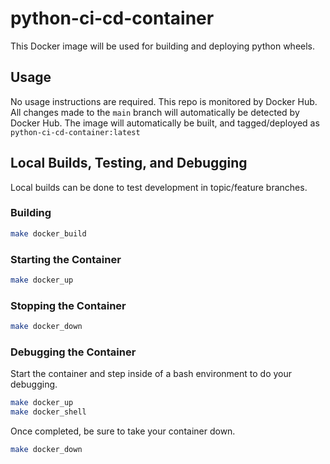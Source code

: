 # python-ci-cd-container

This Docker image will be used for building and deploying python wheels.

## Usage

No usage instructions are required. This repo is monitored by Docker Hub. All changes made to the `main` branch will automatically be detected by Docker Hub. The image will automatically be built, and tagged/deployed as `python-ci-cd-container:latest`

## Local Builds, Testing, and Debugging

Local builds can be done to test development in topic/feature branches.

### Building

```bash
make docker_build
```

### Starting the Container

```bash
make docker_up
```

### Stopping the Container

```bash
make docker_down
```

### Debugging the Container

Start the container and step inside of a bash environment to do your debugging.

```bash
make docker_up
make docker_shell
```

Once completed, be sure to take your container down.

```bash
make docker_down
```
